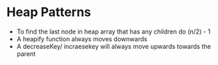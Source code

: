 # Heap Patterns

- To find the last node in heap array that has any children do (n/2) - 1
- A heapify function always moves downwards
- A decreaseKey/ incraesekey will always move upwards towards the parent
